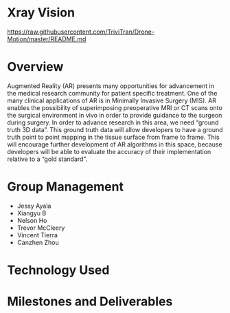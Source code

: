 # Xray Vision

https://raw.githubusercontent.com/TriviTran/Drone-Motion/master/README.md

 # Overview
Augmented Reality (AR) presents many opportunities for advancement in the medical research community for patient specific treatment. One of the many clinical applications of AR is in Minimally Invasive Surgery (MIS). AR enables the possibility of superimposing preoperative MRI or CT scans onto the surgical environment in vivo in order to provide guidance to the surgeon during surgery. In order to advance research in this area, we need “ground truth 3D data”. This ground truth data will allow developers to have a ground truth point to point mapping in the tissue surface from frame to frame. This will encourage further development of AR algorithms in this space, because developers will be able to evaluate the accuracy of their implementation relative to a “gold standard”.


# Group Management

  - Jessy Ayala
  - Xiangyu B
  - Nelson Ho 
  - Trevor McCleery 
  - Vincent Tierra 
  - Canzhen Zhou 

  

  
# Technology Used




# Milestones and Deliverables

